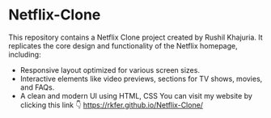 # Netflix-Clone
This repository contains a Netflix Clone project created by Rushil Khajuria.
It replicates the core design and functionality of the Netflix homepage, including:  
* Responsive layout optimized for various screen sizes. 
* Interactive elements like video previews, sections for TV shows, movies, and FAQs.
* A clean and modern UI using HTML, CSS
You can visit my website by clicking this link 👇
https://rkfer.github.io/Netflix-Clone/